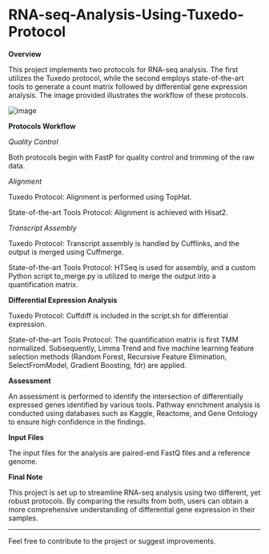 # RNA-seq-Analysis-Using-Tuxedo-Protocol

**Overview**

This project implements two protocols for RNA-seq analysis. The first utilizes the Tuxedo protocol, while the second employs state-of-the-art tools to generate a count matrix followed by differential gene expression analysis. The image provided illustrates the workflow of these protocols.

  ![image](https://github.com/Aly-Hissam1/RNA-seq-analysis-using-tuxedo-protocol/assets/117119881/e4da9851-3735-4599-a4b6-3e452c8dd330)

**Protocols Workflow**

*Quality Control*

Both protocols begin with FastP for quality control and trimming of the raw data.

*Alignment*

Tuxedo Protocol: Alignment is performed using TopHat.

State-of-the-art Tools Protocol: Alignment is achieved with Hisat2.

*Transcript Assembly*

Tuxedo Protocol: Transcript assembly is handled by Cufflinks, and the output is merged using Cuffmerge.

State-of-the-art Tools Protocol: HTSeq is used for assembly, and a custom Python script to_merge.py is utilized to merge the output into a quantification matrix.

**Differential Expression Analysis**

Tuxedo Protocol: Cuffdiff is included in the script.sh for differential expression.

State-of-the-art Tools Protocol: The quantification matrix is first TMM normalized. Subsequently, Limma Trend and five machine learning feature selection methods (Random Forest, Recursive Feature Elimination, SelectFromModel, Gradient Boosting, fdr) are applied.

**Assessment**

An assessment is performed to identify the intersection of differentially expressed genes identified by various tools. Pathway enrichment analysis is conducted using databases such as Kaggle, Reactome, and Gene Ontology to ensure high confidence in the findings.

**Input Files**

The input files for the analysis are paired-end FastQ files and a reference genome.

**Final Note**

This project is set up to streamline RNA-seq analysis using two different, yet robust protocols. By comparing the results from both, users can obtain a more comprehensive understanding of differential gene expression in their samples.

---
Feel free to contribute to the project or suggest improvements.
